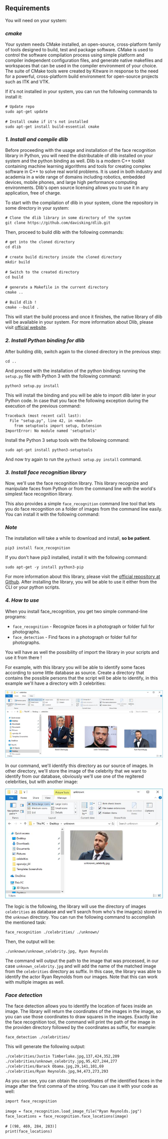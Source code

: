 ## Requirements
You will need on your system:

### *cmake*
Your system needs CMake installed, an open-source, cross-platform family of tools designed to build, test and package software. CMake is used to control the software compilation process using simple platform and compiler independent configuration files, and generate native makefiles and workspaces that can be used in the compiler environment of your choice. The suite of CMake tools were created by Kitware in response to the need for a powerful, cross-platform build environment for open-source projects such as ITK and VTK.

If it's not installed in your system, you can run the following commands to install it:

```
# Update repo
sudo apt-get update

# Install cmake if it's not installed
sudo apt-get install build-essential cmake
```

### *1. Install and compile dlib*
Before proceeding with the usage and installation of the face recognition library in Python, you will need the distributable of dlib installed on your system and the python binding as well. Dlib is a modern C++ toolkit containing machine learning algorithms and tools for creating complex software in C++ to solve real world problems. It is used in both industry and academia in a wide range of domains including robotics, embedded devices, mobile phones, and large high performance computing environments. Dlib's open source licensing allows you to use it in any application, free of charge.

To start with the compilation of dlib in your system, clone the repository in some directory in your system:

```
# Clone the dlib library in some directory of the system
git clone https://github.com/davisking/dlib.git
```

Then, proceed to build dlib with the following commands:

```
# get into the cloned directory
cd dlib

# create build directory inside the cloned directory
mkdir build

# Switch to the created directory
cd build

# generate a Makefile in the current directory
cmake ..

# Build dlib !
cmake --build .
```
This will start the build process and once it finishes, the native library of dlib will be available in your system. For more information about Dlib, please visit [official website](http://dlib.net/).

### *2. Install Python binding for dlib*
After building dlib, switch again to the cloned directory in the previous step:

```
cd ..
```
And proceed with the installation of the python bindings running the `setup.py`  file with Python 3 with the following command:

```
python3 setup.py install
```

This will install the binding and you will be able to import dlib later in your Python code. In case that you face the following exception during the execution of the previous command:

```
Traceback (most recent call last):
  File "setup.py", line 42, in <module>
    from setuptools import setup, Extension
ImportError: No module named 'setuptools'
```

Install the Python 3 setup tools with the following command:

```
sudo apt-get install python3-setuptools
```

And now try again to run the `python3 setup.py install`  command.

### *3. Install face recognition library*
Now, we'll use the face recognition library. This library recognize and manipulate faces from Python or from the command line with the world's simplest face recognition library.

This also provides a simple `face_recognition` command line tool that lets you do face recognition on a folder of images from the command line easily. You can install it with the following command:

### *Note*
The installation will take a while to download and install, **so be patient**.

```
pip3 install face_recognition
```

If you don't have pip3 installed, install it with the following command:

```
sudo apt-get -y install python3-pip
```

For more information about this library, please visit the [official repository at Github](https://github.com/ageitgey/face_recognition). After installing the library, you will be able to use it either from the CLI or your python scripts.

### *4. How to use*
When you install face_recognition, you get two simple command-line programs:

- `face_recognition` - Recognize faces in a photograph or folder full for photographs.
- `face_detection` - Find faces in a photograph or folder full for photographs.

You will have as well the possibility of import the library in your scripts and use it from there !

For example, with this library you will be able to identify some faces according to some little database as source. Create a directory that contains the possible persons that the script will be able to identify, in this example we'll have a directory with 3 celebrities:

![celebrities](imgs/celebrities.jpg)

In our command, we'll identify this directory as our source of images. In other directory, we'll store the image of the celebrity that we want to identify from our database, obviously we'll use one of the regitered celebrities, but with another image:

![unknown](imgs/unknown.jpg)

The logic is the following, the library will use the directory of images `celebrities`  as database and we'll search from who's the image(s) stored in the `unknown`  directory. You can run the following command to accomplish the mentioned task:

```
face_recognition ./celebrities/ ./unknown/
```

Then, the output will be:

```
./unknown/unknown_celebrity.jpg, Ryan Reynolds
```

The command will output the path to the image that was processed, in our case `unknown_celebrity.jpg`  and will add the name of the matched image from the `celebrities`  directory as suffix. In this case, the library was able to identify the actor Ryan Reynolds from our images. Note that this can work with multiple images as well.

### *Face detection*
The face detection allows you to identify the location of faces inside an image. The library will return the coordinates of the images in the image, so you can use those coordinates to draw squares in the images. Exactly like the face recognition tool, the command will print the path of the image in the providen directory followed by the coordinates as suffix, for example:

```
face_detection ./celebrities/
```

This will generate the following output:

```
./celebrities/Justin Timberlake.jpg,137,424,352,209
./celebrities/unknown_celebrity.jpg,95,427,244,277
./celebrities/Barack Obama.jpg,29,141,101,69
./celebrities/Ryan Reynolds.jpg,94,473,273,293
```

As you can see, you can obtain the coordinates of the identified faces in the image after the first comma of the string. You can use it with your code as well:

```
import face_recognition

image = face_recognition.load_image_file("Ryan Reynolds.jpg")
face_locations = face_recognition.face_locations(image)

# [(98, 469, 284, 283)]
print(face_locations)
```
